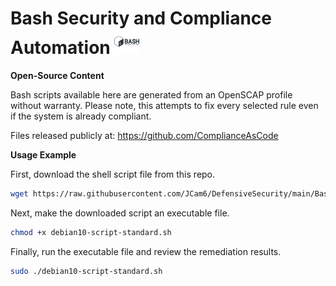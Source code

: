 # Bash Security and Compliance Automation <img title="Bash" alt="Bash" width="40px" src="https://raw.githubusercontent.com/github/explore/master/topics/bash/bash.png"/>

**Open-Source Content**

Bash scripts available here are generated from an OpenSCAP profile without warranty.
Please note, this attempts to fix every selected rule even if the system is already compliant.

Files released publicly at: https://github.com/ComplianceAsCode

**Usage Example**

First, download the shell script file from this repo.

```bash
wget https://raw.githubusercontent.com/JCam6/DefensiveSecurity/main/Bash/debian10-script-standard.sh
```

Next, make the downloaded script an executable file.

```bash
chmod +x debian10-script-standard.sh
```

Finally, run the executable file and review the remediation results.

```bash
sudo ./debian10-script-standard.sh
```
